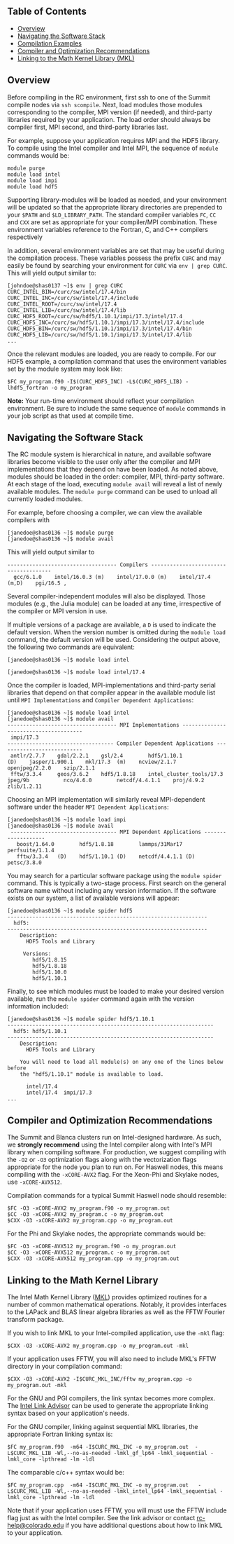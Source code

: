## Table of Contents

- [Overview](#overview)
- [Navigating the Software Stack](#navigating-the-software-stack)
- [Compilation Examples](#compilation-examples)
- [Compiler and Optimization Recommendations](#compiler-and-optimization-recommendations)
- [Linking to the Math Kernel Library (MKL)](#linking-to-the-math-kernel-library)

## Overview

Before compiling in the RC environment, first ssh to one of the Summit compile nodes via `ssh scompile`.  Next, load modules those modules corresponding to the compiler, MPI version (if needed), and third-party libraries required by your application.   The load order should always be compiler first, MPI second, and third-party libraries last.

For example, suppose your application requires MPI and the HDF5 library.  To compile using the Intel compiler and Intel MPI, the sequence of `module` commands would be:
``` 
module purge
module load intel
module load impi
module load hdf5
```
Supporting library-modules will be loaded as needed, and your environment will be updated so that the appropriate library directories are prepended to your `$PATH` and `$LD_LIBRARY_PATH`.  The standard compiler variables `FC`, `CC` and `CXX` are set as appropriate for your compiler/MPI combination.  These environment variables reference to the Fortran, C, and C++ compilers respectively

In addition, several environment variables are set that may be useful during the compilation process.   These variables possess the prefix `CURC` and may easily be found by searching your environment for `CURC` via `env | grep CURC`.  This will yield output similar to:
```
[johndoe@shas0137 ~]$ env | grep CURC
CURC_INTEL_BIN=/curc/sw/intel/17.4/bin
CURC_INTEL_INC=/curc/sw/intel/17.4/include
CURC_INTEL_ROOT=/curc/sw/intel/17.4
CURC_INTEL_LIB=/curc/sw/intel/17.4/lib
CURC_HDF5_ROOT=/curc/sw/hdf5/1.10.1/impi/17.3/intel/17.4
CURC_HDF5_INC=/curc/sw/hdf5/1.10.1/impi/17.3/intel/17.4/include
CURC_HDF5_BIN=/curc/sw/hdf5/1.10.1/impi/17.3/intel/17.4/bin
CURC_HDF5_LIB=/curc/sw/hdf5/1.10.1/impi/17.3/intel/17.4/lib
...
``` 
Once the relevant modules are loaded, you are ready to compile.  For our HDF5 example, a compilation command that uses the environment variables set by the module system may look like:
```
$FC my_program.f90 -I$(CURC_HDF5_INC) -L$(CURC_HDF5_LIB) -lhdf5_fortran -o my_program
```
**Note:** Your run-time environment should reflect your compilation environment.   Be sure to include the same sequence of `module` commands in your job script as that used at compile time.



## Navigating the Software Stack

The RC module system is hierarchical in nature, and available software libraries become visible to the user only after the compiler and MPI implementations that they depend on have been loaded.  As noted above, modules should be loaded in the order: compiler, MPI, third-party software.   At each stage of the load, executing `module avail` will reveal a list of newly available modules.   The `module purge` command can be used to unload all currently loaded modules.

For example, before choosing a compiler, we can view the available compilers with

```
[janedoe@shas0136 ~]$ module purge 
[janedoe@shas0136 ~]$ module avail
```
This will yield output similar to

 ```
----------------------------------- Compilers --------------------------------------
   gcc/6.1.0    intel/16.0.3 (m)    intel/17.0.0 (m)    intel/17.4 (m,D)    pgi/16.5 ,
```
Several compiler-independent modules will also be displayed.  Those modules (e.g., the Julia module) can be loaded at any time, irrespective of the compiler or MPI version in use.

If multiple versions of a package are available, a `D` is used to indicate the default version.  When the version number is omitted during the `module load` command, the default version will be used.  Considering the output above, the following two commands are equivalent:

```[janedoe@shas0136 ~]$ module load intel ```


```[janedoe@shas0136 ~]$ module load intel/17.4 ```

Once the compiler is loaded, MPI-implementations and third-party serial libraries that depend on that compiler appear in the available module list until `MPI Implementations` and `Compiler Dependent Applications`:
  ```
[janedoe@shas0136 ~]$ module load intel
[janedoe@shas0136 ~]$ module avail 
----------------------------------- MPI Implementations --------------------------------------
   impi/17.3
---------------------------------- Compiler Dependent Applications ---------------------------
   antlr/2.7.7    gdal/2.2.1    gsl/2.4        hdf5/1.10.1              (D)    jasper/1.900.1    mkl/17.3  (m)    ncview/2.1.7      openjpeg/2.2.0    szip/2.1.1
   fftw/3.3.4     geos/3.6.2    hdf5/1.8.18    intel_cluster_tools/17.3        jpeg/9b           nco/4.6.0        netcdf/4.4.1.1    proj/4.9.2        zlib/1.2.11

```
Choosing an MPI implementation will similarly reveal MPI-dependent software under the header `MPI Dependent Applications`:
```
[janedoe@shas0136 ~]$ module load impi
[janedoe@shas0136 ~]$ module avail
 ---------------------------------- MPI Dependent Applications -------------------
   boost/1.64.0        hdf5/1.8.18        lammps/31Mar17        perfsuite/1.1.4
   fftw/3.3.4   (D)    hdf5/1.10.1 (D)    netcdf/4.4.1.1 (D)    petsc/3.8.0

```
You may search for a particular software package using the `module spider` command.  This is typically a two-stage process.  First search on the general software name without including any version information.  If the software exists on our system, a list of available versions will appear:
```
[janedoe@shas0136 ~]$ module spider hdf5
----------------------------------------------------------------
  hdf5:
----------------------------------------------------------------
    Description:
      HDF5 Tools and Library

     Versions:
        hdf5/1.8.15
        hdf5/1.8.18
        hdf5/1.10.0
        hdf5/1.10.1
```
Finally, to see which modules must be loaded to make your desired version available, run the `module spider` command again with the version information included:
```
[janedoe@shas0136 ~]$ module spider hdf5/1.10.1
------------------------------------------------------------------
  hdf5: hdf5/1.10.1
------------------------------------------------------------------
    Description:
      HDF5 Tools and Library

    You will need to load all module(s) on any one of the lines below before 
    the "hdf5/1.10.1" module is available to load.

      intel/17.4
      intel/17.4  impi/17.3
...
``` 
## Compiler and Optimization Recommendations ##
The Summit and Blanca clusters run on Intel-designed hardware.  As such, we **strongly recommend** using the Intel compiler along with Intel's MPI library when compiling software.   For production, we suggest compiling with the `-O2` or `-O3` optimization flags along with the vectorization flags appropriate for the node you plan to run on.  For Haswell nodes, this means compiling with the `-xCORE-AVX2` flag.  For the Xeon-Phi and Skylake nodes, use `-xCORE-AVX512`. 

Compilation commands for a typical Summit Haswell node should resemble:
```
$FC -O3 -xCORE-AVX2 my_program.f90 -o my_program.out
$CC -O3 -xCORE-AVX2 my_program.c -o my_program.out
$CXX -O3 -xCORE-AVX2 my_program.cpp -o my_program.out
```
For the Phi and Skylake nodes, the appropriate commands would be:
```
$FC -O3 -xCORE-AVX512 my_program.f90 -o my_program.out
$CC -O3 -xCORE-AVX512 my_program.c -o my_program.out
$CXX -O3 -xCORE-AVX512 my_program.cpp -o my_program.out
```

## Linking to the Math Kernel Library
The Intel Math Kernel Library ([MKL](https://software.intel.com/en-us/mkl/documentation)) provides optimized routines for a number of common mathematical operations.  Notably, it provides interfaces to the LAPack and BLAS linear algebra libraries as well as the FFTW Fourier transform package.   

If you wish to link MKL to your Intel-compiled application, use the `-mkl` flag:
```
$CXX -O3 -xCORE-AVX2 my_program.cpp -o my_program.out -mkl
```
If your application uses FFTW, you will also need to include MKL's FFTW directory in your compilation command:
```
$CXX -O3 -xCORE-AVX2 -I$CURC_MKL_INC/fftw my_program.cpp -o my_program.out -mkl
```
For the GNU and PGI compilers, the link syntax becomes more complex.  The [Intel Link Advisor](#https://software.intel.com/en-us/articles/intel-mkl-link-line-advisor) can be used to generate the appropriate linking syntax based on your application's needs.

For the GNU compiler, linking against sequential MKL libraries, the appropriate Fortran linking syntax is:
```
$FC my_program.f90  -m64 -I$CURC_MKL_INC -o my_program.out  -L$CURC_MKL_LIB -Wl,--no-as-needed -lmkl_gf_lp64 -lmkl_sequential -lmkl_core -lpthread -lm -ldl
```
The comparable c/c++ syntax would be:
```
$FC my_program.cpp  -m64 -I$CURC_MKL_INC -o my_program.out   -L$CURC_MKL_LIB -Wl,--no-as-needed -lmkl_intel_lp64 -lmkl_sequential -lmkl_core -lpthread -lm -ldl
```
Note that if your application uses FFTW, you will must use the FFTW include flag just as with the Intel compiler.  See the link advisor or contact rc-help@colorado.edu if you have additional questions about how to link MKL to your application.